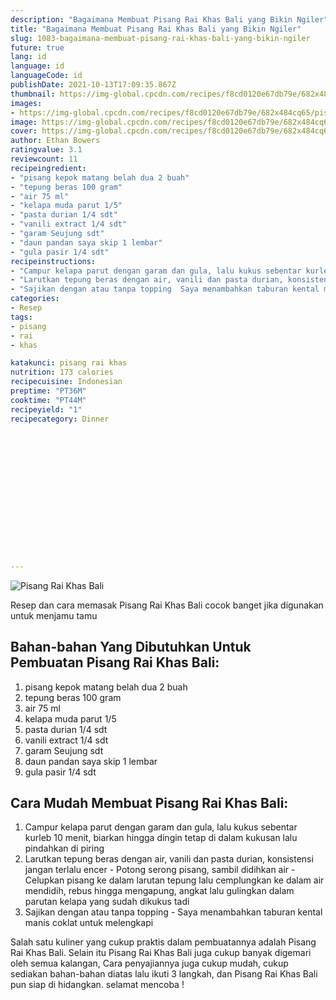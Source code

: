 ```yaml
---
description: "Bagaimana Membuat Pisang Rai Khas Bali yang Bikin Ngiler"
title: "Bagaimana Membuat Pisang Rai Khas Bali yang Bikin Ngiler"
slug: 1083-bagaimana-membuat-pisang-rai-khas-bali-yang-bikin-ngiler
future: true
lang: id
language: id
languageCode: id
publishDate: 2021-10-13T17:09:35.867Z 
thumbnail: https://img-global.cpcdn.com/recipes/f8cd0120e67db79e/682x484cq65/pisang-rai-khas-bali-foto-resep-utama.png
images:
- https://img-global.cpcdn.com/recipes/f8cd0120e67db79e/682x484cq65/pisang-rai-khas-bali-foto-resep-utama.png
image: https://img-global.cpcdn.com/recipes/f8cd0120e67db79e/682x484cq65/pisang-rai-khas-bali-foto-resep-utama.png
cover: https://img-global.cpcdn.com/recipes/f8cd0120e67db79e/682x484cq65/pisang-rai-khas-bali-foto-resep-utama.png
author: Ethan Bowers
ratingvalue: 3.1
reviewcount: 11
recipeingredient:
- "pisang kepok matang belah dua 2 buah"
- "tepung beras 100 gram"
- "air 75 ml"
- "kelapa muda parut 1/5"
- "pasta durian 1/4 sdt"
- "vanili extract 1/4 sdt"
- "garam Seujung sdt"
- "daun pandan saya skip 1 lembar"
- "gula pasir 1/4 sdt"
recipeinstructions:
- "Campur kelapa parut dengan garam dan gula, lalu kukus sebentar kurleb 10 menit, biarkan hingga dingin tetap di dalam kukusan lalu pindahkan di piring"
- "Larutkan tepung beras dengan air, vanili dan pasta durian, konsistensi jangan terlalu encer Potong serong pisang, sambil didihkan air Celupkan pisang ke dalam larutan tepung lalu cemplungkan ke dalam air mendidih, rebus hingga mengapung, angkat lalu gulingkan dalam parutan kelapa yang sudah dikukus tadi"
- "Sajikan dengan atau tanpa topping  Saya menambahkan taburan kental manis coklat untuk melengkapi"
categories:
- Resep
tags:
- pisang
- rai
- khas

katakunci: pisang rai khas 
nutrition: 173 calories
recipecuisine: Indonesian
preptime: "PT36M"
cooktime: "PT44M"
recipeyield: "1"
recipecategory: Dinner


     
    
    
    
    
    
    
    
    
    
    
      
    
---
```



![Pisang Rai Khas Bali](https://img-global.cpcdn.com/recipes/f8cd0120e67db79e/682x484cq65/pisang-rai-khas-bali-foto-resep-utama.png)

Resep dan cara memasak  Pisang Rai Khas Bali cocok banget jika digunakan untuk menjamu tamu

<!--inarticleads1-->

## Bahan-bahan Yang Dibutuhkan Untuk Pembuatan Pisang Rai Khas Bali:

1. pisang kepok matang belah dua 2 buah
1. tepung beras 100 gram
1. air 75 ml
1. kelapa muda parut 1/5
1. pasta durian 1/4 sdt
1. vanili extract 1/4 sdt
1. garam Seujung sdt
1. daun pandan saya skip 1 lembar
1. gula pasir 1/4 sdt



<!--inarticleads2-->

## Cara Mudah Membuat Pisang Rai Khas Bali:

1. Campur kelapa parut dengan garam dan gula, lalu kukus sebentar kurleb 10 menit, biarkan hingga dingin tetap di dalam kukusan lalu pindahkan di piring
1. Larutkan tepung beras dengan air, vanili dan pasta durian, konsistensi jangan terlalu encer - Potong serong pisang, sambil didihkan air - Celupkan pisang ke dalam larutan tepung lalu cemplungkan ke dalam air mendidih, rebus hingga mengapung, angkat lalu gulingkan dalam parutan kelapa yang sudah dikukus tadi
1. Sajikan dengan atau tanpa topping  - Saya menambahkan taburan kental manis coklat untuk melengkapi




Salah satu kuliner yang cukup praktis dalam pembuatannya adalah  Pisang Rai Khas Bali. Selain itu  Pisang Rai Khas Bali  juga cukup banyak digemari oleh semua kalangan, Cara penyajiannya juga cukup mudah, cukup sediakan bahan-bahan diatas lalu ikuti 3 langkah, dan  Pisang Rai Khas Bali  pun siap di hidangkan. selamat mencoba !
